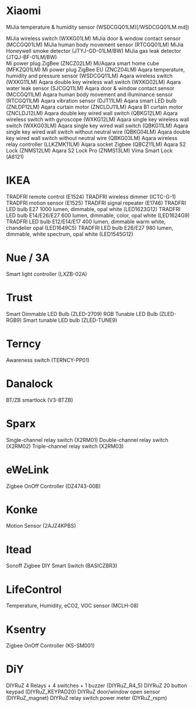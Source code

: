 # Xiaomi 

MiJia temperature & humidity sensor (WSDCGQ01LM)[/WSDCGQ01LM.md])

MiJia wireless switch (WXKG01LM)
MiJia door & window contact sensor (MCCGQ01LM)
MiJia human body movement sensor (RTCGQ01LM)
MiJia Honeywell smoke detector (JTYJ-GD-01LM/BW)
MiJia gas leak detector (JTQJ-BF-01LM/BW)  
Mi power plug ZigBee (ZNCZ02LM)
Mi/Aqara smart home cube (MFKZQ01LM)
Mi power plug ZigBee EU (ZNCZ04LM)
Aqara temperature, humidity and pressure sensor (WSDCGQ11LM)
Aqara wireless switch (WXKG11LM)
Aqara double key wireless wall switch (WXKG02LM)
Aqara water leak sensor (SJCGQ11LM)
Aqara door & window contact sensor (MCCGQ11LM)
Aqara human body movement and illuminance sensor (RTCGQ11LM)
Aqara vibration sensor (DJT11LM)
Aqara smart LED bulb (ZNLDP12LM)
Aqara curtain motor (ZNCLDJ11LM)
Aqara B1 curtain motor (ZNCLDJ12LM)
Aqara double key wired wall switch (QBKG12LM)
Aqara wireless switch with gyroscope (WXKG12LM)
Aqara single key wireless wall switch (WXKG03LM)
Aqara single key wired wall switch (QBKG11LM)
Aqara single key wired wall switch without neutral wire (QBKG04LM)
Aqara double key wired wall switch without neutral wire (QBKG03LM)
Aqara wireless relay controller (LLKZMK11LM)
Aqara socket Zigbee (QBCZ11LM)
Aqara S2 Lock (ZNMS12LM)
Aqara S2 Lock Pro (ZNMS13LM)
Vima Smart Lock (A6121)

# IKEA 
TRADFRI remote control (E1524)
TRADFRI wireless dimmer (ICTC-G-1)
TRADFRI motion sensor (E1525)
TRADFRI signal repeater (E1746)
TRADFRI LED bulb E27 1000 lumen, dimmable, opal white (LED1623G12)
TRADFRI LED bulb E14/E26/E27 600 lumen, dimmable, color, opal white (LED1624G9)         
TRADFRI LED bulb E12/E14/E17 400 lumen, dimmable warm white, chandelier opal (LED1649C5)
TRADFRI LED bulb E26/E27 980 lumen, dimmable, white spectrum, opal white (LED1545G12)

# Nue / 3A
Smart light controller (LXZB-02A)

# Trust 
Smart Dimmable LED Bulb (ZLED-2709)
RGB Tunable LED Bulb (ZLED-RGB9)
Smart tunable LED bulb (ZLED-TUNE9)

# Terncy 
Awareness switch (TERNCY-PP01)

# Danalock 
BT/ZB smartlock (V3-BTZB)

#  Sparx 
Single-channel relay switch (X2RM01)
Double-channel relay switch (X2RM02)
Triple-channel relay switch (X2RM03)

# eWeLink 
Zigbee OnOff Controller (DZ4743-00B)

# Konke 
Motion Sensor (2AJZ4KPBS)

# Itead 
Sonoff Zigbee DIY Smart Switch (BASICZBR3)

#  LifeControl 
Temperature, Humidity, eCO2, VOC sensor (MCLH-08)

#  Ksentry 
Zigbee OnOff Controller (KS-SM001)

#  DiY 
DIYRuZ 4 Relays + 4 switches + 1 buzzer (DIYRuZ_R4_5)
DIYRuZ 20 button keypad (DIYRuZ_KEYPAD20)
DIYRuZ door/window open sensor (DIYRuZ_magnet)
DIYRuZ relay switch power meter (DYRuZ_rspm)
